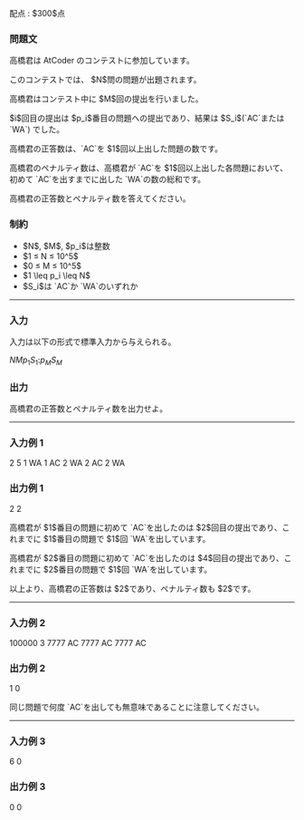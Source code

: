 
<div>

<span>

<span>

<p>
配点 : $300$点
</p>

<div>

<section>

### **問題文**

<p>
高橋君は AtCoder のコンテストに参加しています。
</p>

<p>
このコンテストでは、 $N$問の問題が出題されます。
</p>

<p>
高橋君はコンテスト中に $M$回の提出を行いました。
</p>

<p>
$i$回目の提出は $p_i$番目の問題への提出であり、結果は $S_i$(`AC`または `WA`) でした。
</p>

<p>
高橋君の正答数は、`AC`を $1$回以上出した問題の数です。
</p>

<p>
高橋君のペナルティ数は、高橋君が `AC`を $1$回以上出した各問題において、初めて `AC`を出すまでに出した `WA`の数の総和です。
</p>

<p>
高橋君の正答数とペナルティ数を答えてください。
</p>

</section>

</div>

<div>

<section>

### **制約**

<ul>

<li>
$N$, $M$, $p_i$は整数
</li>

<li>
$1 ≤ N ≤ 10^5$
</li>

<li>
$0 ≤ M ≤ 10^5$
</li>

<li>
$1 \leq p_i \leq N$
</li>

<li>
$S_i$は `AC`か `WA`のいずれか
</li>

</ul>

</section>

</div>

---

<div>

<div>

<section>

### **入力**

<p>
入力は以下の形式で標準入力から与えられる。
</p>

<div>

$N$$M$$p_1$$S_1$$:$$p_M$$S_M$
</div>

</section>

</div>

<div>

<section>

### **出力**

<p>
高橋君の正答数とペナルティ数を出力せよ。
</p>

</section>

</div>

</div>

---

<div>

<section>

### **入力例 1**

<div>

2 5
1 WA
1 AC
2 WA
2 AC
2 WA

</div>

</section>

</div>

<div>

<section>

### **出力例 1**

<div>

2 2

</div>

<p>
高橋君が $1$番目の問題に初めて `AC`を出したのは $2$回目の提出であり、これまでに $1$番目の問題で $1$回 `WA`を出しています。
</p>

<p>
高橋君が $2$番目の問題に初めて `AC`を出したのは $4$回目の提出であり、これまでに $2$番目の問題で $1$回 `WA`を出しています。
</p>

<p>
以上より、高橋君の正答数は $2$であり、ペナルティ数も $2$です。
</p>

</section>

</div>

---

<div>

<section>

### **入力例 2**

<div>

100000 3
7777 AC
7777 AC
7777 AC

</div>

</section>

</div>

<div>

<section>

### **出力例 2**

<div>

1 0

</div>

<p>
同じ問題で何度 `AC`を出しても無意味であることに注意してください。
</p>

</section>

</div>

---

<div>

<section>

### **入力例 3**

<div>

6 0

</div>

</section>

</div>

<div>

<section>

### **出力例 3**

<div>

0 0

</div>

</section>

</div>

</span>

</span>

</div>
